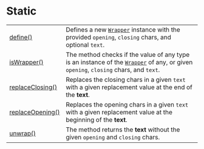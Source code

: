 # Static

|                                               |                                                                                                                                                       |
| --------------------------------------------- | ----------------------------------------------------------------------------------------------------------------------------------------------------- |
| [define()](methods/define.md)                 | Defines a new [`Wrapper`](../overview.md) instance with the provided `opening`, `closing` chars, and optional `text`.                                 |
| [isWrapper()](methods/iswrapper.md)           | The method checks if the value of any type is an instance of the [`Wrapper`](../overview.md) of any, or given `opening`, `closing` chars, and `text`. |
| [replaceClosing()](methods/replaceclosing.md) | Replaces the closing chars in a given `text` with a given replacement value at the end of the **text**.                                               |
| [replaceOpening()](methods/replaceopening.md) | Replaces the opening chars in a given `text` with a given replacement value at the beginning of the **text**.                                         |
| [unwrap()](methods/unwrap.md)                 | The method returns the **text** without the given `opening` and `closing` chars.                                                                      |
